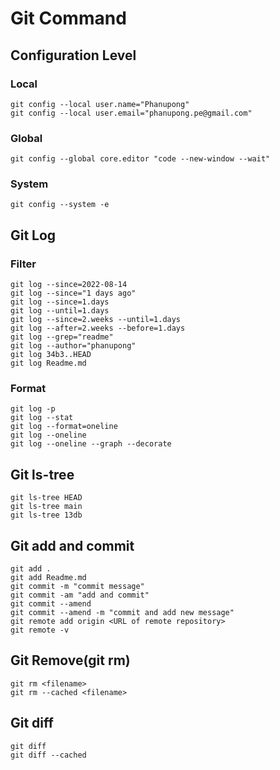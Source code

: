 # Git Command
## Configuration Level
### Local
```
git config --local user.name="Phanupong"
git config --local user.email="phanupong.pe@gmail.com"
```

### Global
```
git config --global core.editor "code --new-window --wait"
```

### System
```
git config --system -e
```

## Git Log
### Filter
```
git log --since=2022-08-14
git log --since="1 days ago"
git log --since=1.days
git log --until=1.days
git log --since=2.weeks --until=1.days
git log --after=2.weeks --before=1.days
git log --grep="readme"
git log --author="phanupong"
git log 34b3..HEAD
git log Readme.md
```

### Format
```
git log -p
git log --stat
git log --format=oneline
git log --oneline
git log --oneline --graph --decorate
```
## Git ls-tree
```
git ls-tree HEAD
git ls-tree main
git ls-tree 13db
```

## Git add and commit
```
git add .
git add Readme.md
git commit -m "commit message"
git commit -am "add and commit"
git commit --amend
git commit --amend -m "commit and add new message"
git remote add origin <URL of remote repository>
git remote -v
```

## Git Remove(git rm)
```
git rm <filename>
git rm --cached <filename>
```

## Git diff
```
git diff
git diff --cached
```